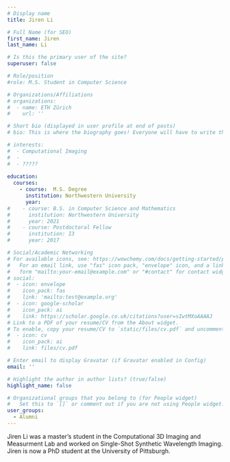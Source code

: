 ```yaml
---
# Display name
title: Jiren Li

# Full Name (for SEO)
first_name: Jiren
last_name: Li

# Is this the primary user of the site?
superuser: false

# Role/position
#role: M.S. Student in Computer Science

# Organizations/Affiliations
# organizations:
#  - name: ETH Zürich
#    url: ''

# Short bio (displayed in user profile at end of posts)
# bio: This is where the biography goes! Everyone will have to write this.

# interests:
#  - Computational Imaging
#  - 
#  - ????? 
  
education:
  courses:
    - course:  M.S. Degree
      institution: Northwestern University
      year: 
#    - course: B.S. in Computer Science and Mathematics
#      institution: Northwestern University
#      year: 2021
#    - course: Postdoctoral Fellow
#      institution: I3
#      year: 2017

# Social/Academic Networking
# For available icons, see: https://wowchemy.com/docs/getting-started/page-builder/#icons
#   For an email link, use "fas" icon pack, "envelope" icon, and a link in the
#   form "mailto:your-email@example.com" or "#contact" for contact widget.
# social:
#  - icon: envelope
#    icon_pack: fas
#    link: 'mailto:test@example.org'
#  - icon: google-scholar
#    icon_pack: ai
#    link: https://scholar.google.co.uk/citations?user=sIwtMXoAAAAJ
# Link to a PDF of your resume/CV from the About widget.
# To enable, copy your resume/CV to `static/files/cv.pdf` and uncomment the lines below.
#  - icon: cv
#    icon_pack: ai
#    link: files/cv.pdf

# Enter email to display Gravatar (if Gravatar enabled in Config)
email: ''

# Highlight the author in author lists? (true/false)
highlight_name: false

# Organizational groups that you belong to (for People widget)
#   Set this to `[]` or comment out if you are not using People widget.
user_groups:
  - Alumni
---
```


Jiren Li was a master’s student in the Computational 3D Imaging and Measurment Lab and worked on Single-Shot Synthetic Wavelength Imaging. Jiren is now a PhD student at the University of Pittsburgh.


